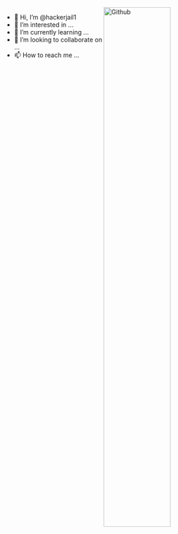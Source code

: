 <img width="55%" align="right" alt="Github" src="https://github-readme-streak-stats.herokuapp.com/?user=bangfaroqi" alt="bangfaroqi" />

- 👋 Hi, I’m @hackerjail1
- 👀 I’m interested in ...
- 🌱 I’m currently learning ...
- 💞️ I’m looking to collaborate on ...
- 📫 How to reach me ...

<!---
hackerjail1/hackerjail1 is a ✨ special ✨ repository because its `README.md` (this file) appears on your GitHub profile.
You can click the Preview link to take a look at your changes.
--->
